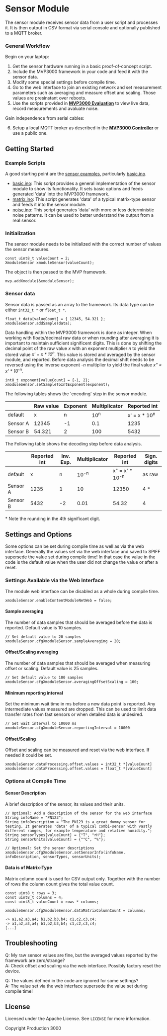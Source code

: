 # Sensor Module

The sensor module receives sensor data from a user script and processes it. It is then output in CSV format via serial console and optionally published to a MQTT broker.

### General Workflow

Begin on your laptop:

1.  Get the sensor hardware running in a basic proof-of-concept script.
2.  Include the MVP3000 framework in your code and feed it with the sensor data.
3.  Modify some special settings before compile time.
4.  Go to the web interface to join an existing network and set measurement parameters such as averaging and measure offset and scaling. Those values are presinstant over reboots.
5.  Use the scripts provided in **[MVP3000 Evaluation](https://github.com/Production3000/mvp3000evaluation)** to view live data, record measurements and avaluate noise.

Gain independence from serial cables:

6.  Setup a local MQTT broker as described in the **[MVP3000 Controller](https://github.com/Production3000/mvp3000controller)** or use a public one.


## Getting Started

### Example Scripts

A good starting point are the [sensor examples](/examples/sensor/), particularly [basic.ino](/examples/sensor/basic/basic.ino).

 *  [basic.ino](/examples/sensor/basic/basic.ino): This script provides a general implementation of the sensor module to show its functionality. It sets basic options and feeds generated 'data' into the MVP3000 framework.
 *  [matrix.ino](/examples/sensor/matrix/matrix.ino): This script generates 'data' of a typical matrix-type sensor and feeds it into the sensor module.
 *  [noise.ino](/examples/sensor/noise/noise.ino): This script generates 'data' with more or less deterministic noise patterns. It can be used to better understand the output from a real sensor. 

### Initialization

The sensor module needs to be initialized with the correct number of values the sensor measures.

    const uint8_t valueCount = 2;
    XmoduleSensor xmoduleSensor(valueCount);

The object is then passed to the MVP framework.

    mvp.addXmodule(&xmoduleSensor);

### Sensor data

Sensor data is passed as an array to the framework. Its data type can be either `int32_t *` or `float_t *`.

    float_t data[valueCount] = { 12345, 54.321 };
    xmoduleSensor.addSample(data);

Data handling within the MVP3000 framework is done as integer. When working with floats/decimal raw data or when rounding after averaging it is important to maintain sufficient significent digits. This is done by shifting the decimal point of the raw value *x* with an exponent multiplier *n* to yield the stored value *x' = x * 10<sup>n</sup>*. This value is stored and averaged by the sensor module, and reported. Before data analysis the decimal shift needs to be reversed using the inverse exponent *-n* multiplier to yield the final value *x" = x' * 10<sup>-n</sup>*.

    int8_t exponent[valueCount] = {-1, 2};
    xmoduleSensor.setSampleToIntExponent(exponent);

The following tables shows the 'encoding' step in the sensor module.

|           | Raw value | Exponent  | Multiplicator | Reported int              |
| ---       | ---       | ---       | ---           | ---                       |
| default   | x         | n         | 10<sup>n</sup>| x' = x * 10<sup>n</sup>   |
| Sensor A  | 12345     | -1        | 0.1           | 1235                      |
| Sensor B  | 54.321    | 2         | 100           | 5432                      |

The Following table shows the decoding step before data analysis.

|           | Reported int  | Inv. Exp. | Multiplicator     | Reported int              | Sign. digits  |
| ---       | ---           | ---       | ---               | ---                       | ---           |
| default   | x             | n         | 10<sup>-n</sup>   | x" = x' * 10<sup>-n</sup> | as raw        |
| Sensor A  | 1235          | 1         | 10                | 12350                     | 4 \*          |
| Sensor B  | 5432          | -2        | 0.01              | 54.32                     | 4             |

\* Note the rounding in the 4th significant digit.


## Settings and Options

Some options can be set during compile time as well as via the web interface. Generally the values set via the web interface and saved to SPIFF supersede the value set during compile time! In that case the value in the code is the default value when the user did not change the value or after a reset.

### Settings Available via the Web Interface

The module web interface can be disabled as a whole during compile time.

    xmoduleSensor.enableContentModuleNetWeb = false;

#### Sample averaging

The number of data samples that should be averaged before the data is reported. Default value is 10 samples.

    // Set default value to 20 samples
    xmoduleSensor.cfgXmoduleSensor.sampleAveraging = 20;

#### Offset/Scaling averaging

The number of data samples that should be averaged when measuring offset or scaling. Default value is 25 samples.

    // Set default value to 100 samples
    xmoduleSensor.cfgXmoduleSensor.averagingOffsetScaling = 100;

#### Minimum reporting interval

Set the minimum wait time in ms before a new data point is reported. Any intermediate values measured are dropped. This can be used to limit data transfer rates from fast sensors or when detailed data is undesired.

    // Set wait interval to 10000 ms
    xmoduleSensor.cfgXmoduleSensor.reportingInterval = 10000

#### Offset/Scaling

Offset and scaling can be measured and reset via the web interface. If needed it could be set.

    xmoduleSensor.dataProcessing.offset.values = int32_t *[valueCount]
    xmoduleSensor.dataProcessing.offset.values = float_t *[valueCount]


### Options at Compile Time 

#### Sensor Description

A brief description of the sensor, its values and their units. 

    // Optional: Add a description of the sensor for the web interface
    String infoName = "PN123";
    String infoDescription = "The PN123 is a great dummy sensor for testing. It generates 'data' of a typical combi-sensor with vastly different ranges, for example temperature and relative humidity.";
    String sensorTypes[valueCount] = {"T", "rH"};
    String sensorUnits[valueCount] = {"°C", "%"};

    // Optional: Set the sensor descriptions
    xmoduleSensor.cfgXmoduleSensor.setSensorInfo(infoName, infoDescription, sensorTypes, sensorUnits);

#### Data is of Matrix-Type

Matrix column count is used for CSV output only. Together with the number of rows the column count gives the total value count.

    const uint8_t rows = 3;
    const uint8_t columns = 4;
    const uint8_t valueCount = rows * columns;

    xmoduleSensor.cfgXmoduleSensor.dataMatrixColumnCount = columns;

    -> a1,a2,a3,a4; b1,b2,b3,b4; c1,c2,c3,c4;
    -> a1,a2,a3,a4; b1,b2,b3,b4; c1,c2,c3,c4;
    [...]



## Troubleshooting

Q: My raw sensor values are fine, but the averaged values reported by the framework are zero/strange?  
A: Check offset and scaling via the web interface. Possibly factory reset the device.

Q: The values defined in the code are ignored for some settings?  
A: The value set via the web interface supersede the value set during compile time!


## License

Licensed under the Apache License. See `LICENSE` for more information.

Copyright Production 3000
